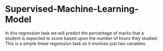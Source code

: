 # Supervised-Machine-Learning-Model
In this regression task we will predict the percentage of marks that a student is expected to score based upon the number of hours they studied. This is a simple linear regression task as it involves just two variables.

